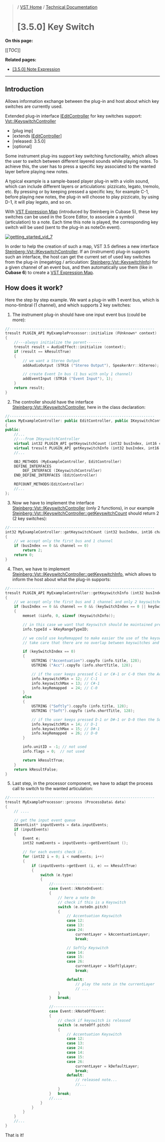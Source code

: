 >/ [VST Home](../../../) / [Technical Documentation](../../Index.md)
>
># \[3.5.0\] Key Switch

**On this page:**

[[_TOC_]]

**Related pages:**

- [\[3.5.0\] Note Expression](../3.5.0/INoteExpressionController.md)

---

## Introduction

Allows information exchange between the plug-in and host about which key switches are currently used.

Extended plug-in interface [IEditController](https://steinbergmedia.github.io/vst3_doc/vstinterfaces/classSteinberg_1_1Vst_1_1IEditController.html) for key switches support: [Vst::IKeyswitchController](https://steinbergmedia.github.io/vst3_doc/vstinterfaces/classSteinberg_1_1Vst_1_1IKeyswitchController.html)

- \[plug imp\]
- [extends [IEditController](https://steinbergmedia.github.io/vst3_doc/vstinterfaces/classSteinberg_1_1Vst_1_1IEditController.html)]
- \[released: 3.5.0\]
- \[optional\]

Some instrument plug-ins support key switching functionality, which allows the user to switch between different layered sounds while playing notes. To achieve this, the user has to press a specific key associated to the wanted layer before playing new notes.

A typical example is a sample-based player plug-in with a violin sound, which can include different layers or articulations: pizzicato, legato, tremolo, etc. By pressing or by keeping pressed a specific key, for example C-1, before playing new notes, the plug-in will choose to play pizzicato, by using D-1, it will play legato, and so on.

With [VST Expression Map](https://www.steinberg.net/de/technology/) (introduced by Steinberg in Cubase 5), these key switches can be used in the Score Editor, to associate a symbol (articulation) to a note. Each time this note is played, the corresponding key switch will be used (sent to the plug-in as noteOn event).

[![getting_started_vid_7](https://i.ytimg.com/vi/D5dj1v6EL2M/maxresdefault.jpg)](https://www.youtube.com/watch?v=D5dj1v6EL2M)

In order to help the creation of such a map, VST 3.5 defines a new interface [Steinberg::Vst::IKeyswitchController](https://steinbergmedia.github.io/vst3_doc/vstinterfaces/classSteinberg_1_1Vst_1_1IKeyswitchController.html). If an (instrument) plug-in supports such an interface, the host can get the current set of used key switches from the plug-in (megatrigg / articulation: [Steinberg::Vst::KeyswitchInfo](https://steinbergmedia.github.io/vst3_doc/vstinterfaces/structSteinberg_1_1Vst_1_1KeyswitchInfo.html)) for a given channel of an event bus, and then automatically use them (like in **Cubase 6**) to create a [VST Expression Map](https://o.steinberg.net/en/support/content_and_accessories/expression_maps_for_vst_expression.html).

## How does it work?

Here the step by step example.
We want a plug-in with 1 event bus, which is mono-timbral (1 channel), and which supports 2 key switches:

1. The instrument plug-in should have one input event bus (could be more):

``` c++
//------------------------------------------------------------------
tresult PLUGIN_API MyExampleProcessor::initialize (FUnknown* context)
{
    //---always initialize the parent-------
    tresult result = AudioEffect::initialize (context);
    if (result == kResultTrue)
    {
        // we want a Stereo Output
        addAudioOutput (STR16 ("Stereo Output"), SpeakerArr::kStereo);

        // create Event In bus (1 bus with only 1 channel)
        addEventInput (STR16 ("Event Input"), 1);
    }
    return result;
}
```

2. The controller should have the interface [Steinberg::Vst::IKeyswitchController](https://steinbergmedia.github.io/vst3_doc/vstinterfaces/classSteinberg_1_1Vst_1_1IKeyswitchController.html), here in the class declaration:

``` c++
//------------------------------------------------------------------
class MyExampleController: public EditController, public IKeyswitchController
{
public:
    //...
    //---from IKeyswitchController
    virtual int32 PLUGIN_API getKeyswitchCount (int32 busIndex, int16 channel);
    virtual tresult PLUGIN_API getKeyswitchInfo (int32 busIndex, int16 channel, int32 keySwitchIndex, KeyswitchInfo& info);
    //...

    OBJ_METHODS (MyExampleController, EditController)
    DEFINE_INTERFACES
        DEF_INTERFACE (IKeyswitchController)
    END_DEFINE_INTERFACES (EditController)

    REFCOUNT_METHODS(EditController)
    //...
};
```

3. Now we have to implement the interface [Steinberg::Vst::IKeyswitchController](https://steinbergmedia.github.io/vst3_doc/vstinterfaces/classSteinberg_1_1Vst_1_1IKeyswitchController.html) (only 2 functions), in our example [Steinberg::Vst::IKeyswitchController::getKeyswitchCount](https://steinbergmedia.github.io/vst3_doc/vstinterfaces/classSteinberg_1_1Vst_1_1IKeyswitchController.html#aa98a707edb1b58d05da0c50e38983a4e) should return 2 (2 key switches):

``` c++
//------------------------------------------------------------------
int32 MyExampleController::getKeyswitchCount (int32 busIndex, int16 channel)
{
    // we accept only the first bus and 1 channel
    if (busIndex == 0 && channel == 0)
        return 2;
    return 0;
}
```

4. Then, we have to implement [Steinberg::Vst::IKeyswitchController::getKeyswitchInfo](https://steinbergmedia.github.io/vst3_doc/vstinterfaces/classSteinberg_1_1Vst_1_1IKeyswitchController.html#a8193190849039a70d08b084241d29e38), which allows to inform the host about what the plug-in supports:

``` c++
//------------------------------------------------------------------
tresult PLUGIN_API MyExampleController::getKeyswitchInfo (int32 busIndex, int16 channel, int32 keySwitchIndex, KeyswitchInfo& info)
{
    // we accept only the first bus and 1 channel and only 2 keyswitches
    if (busIndex == 0 && channel == 0 && (keySwitchIndex == 0 || keySwitchIndex == 1)
    {
        memset (&info, 0, sizeof (KeyswitchInfo));

        // in this case we want that Keyswitch should be maintained pressed for playing
        info.typeId = kKeyRangeTypeID;

        // we could use keyRemapped to make easier the use of the keyswitch (near the available instrument key range)
        // take care that there are no overlap between keyswitches and real key (playing sound)

        if (keySwitchIndex == 0)
        {
            USTRING ("Accentuation").copyTo (info.title, 128);
            USTRING ("Acc").copyTo (info.shortTitle, 128);

            // if the user keeps pressed C-1 or C#-1 or C-0 then the Accentuation sound should be played
            info.keyswitchMin = 12; // C-1
            info.keyswitchMax = 13; // C#-1
            info.keyRemapped  = 24; // C-0
        }
        else
        {
            USTRING ("Softly").copyTo (info.title, 128);
            USTRING ("Soft").copyTo (info.shortTitle, 128);

            // if the user keeps pressed D-1 or D#-1 or D-0 then the Softly sound should be played
            info.keyswitchMin = 14; // D-1
            info.keyswitchMax = 15; // D#-1
            info.keyRemapped  = 26; // D-0
        }

        info.unitID = -1; // not used
        info.flags = 0;  // not used

        return kResultTrue;
    }
    return kResultFalse;
}
```

5. Last step, in the processor component, we have to adapt the process call to switch to the wanted articulation:

``` c++
//------------------------------------------------------------------
tresult MyExampleProcessor::process (ProcessData& data)
{
    // ....

    // get the input event queue
    IEventList* inputEvents = data.inputEvents;
    if (inputEvents)
    {
        Event e;
        int32 numEvents = inputEvents->getEventCount ();

        // for each events check it..
        for (int32 i = 0; i < numEvents; i++)
        {
            if (inputEvents->getEvent (i, e) == kResultTrue)
            {
                switch (e.type)
                {
                    //-----------------------
                    case Event::kNoteOnEvent:
                    {
                        // here a note On
                        // check if this is a Keyswitch
                        switch (e.noteOn.pitch)
                        {
                            // Accentuation Keyswitch
                            case 12:
                            case 13:
                            case 24:
                                currentLayer = kAccentuationLayer;
                                break;

                            // Softly Keyswitch
                            case 14:
                            case 15:
                            case 26:
                                currentLayer = kSoftlyLayer;
                                break;

                            default:
                                // play the note in the currentLayer
                                // ...
                        }
                    }   break;

                    //-----------------------
                    case Event::kNoteOffEvent:
                    {
                        // check if keyswitch is released
                        switch (e.noteOff.pitch)
                        {
                            // Accentuation Keyswitch
                            case 12:
                            case 13:
                            case 24:
                            case 14:
                            case 15:
                            case 26:
                                currentLayer = kDefaultLayer;
                                break;
                            default:
                                // released note...
                                //...
                        }
                    }   break;
                    //....
                }
            }
        }
    }
    //...
}
```

That is it!
